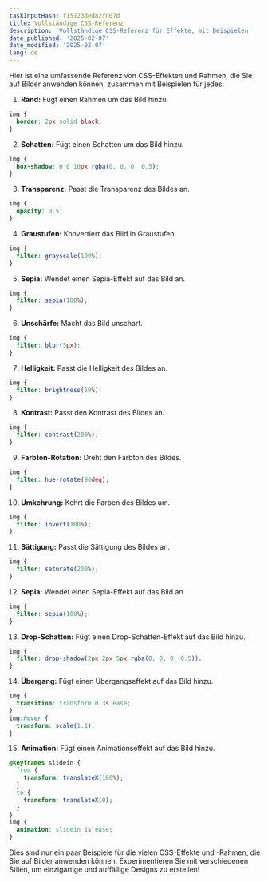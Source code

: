 ```yaml
---
taskInputHash: f15723ded82fd07d
title: Vollständige CSS-Referenz
description: 'Vollständige CSS-Referenz für Effekte, mit Beispielen'
date_published: '2025-02-07'
date_modified: '2025-02-07'
lang: de
---
```

Hier ist eine umfassende Referenz von CSS-Effekten und Rahmen, die Sie auf Bilder anwenden können, zusammen mit Beispielen für jedes:

1. **Rand:** Fügt einen Rahmen um das Bild hinzu.

```css
img {
  border: 2px solid black;
}
```

2. **Schatten:** Fügt einen Schatten um das Bild hinzu.

```css
img {
  box-shadow: 0 0 10px rgba(0, 0, 0, 0.5);
}
```

3. **Transparenz:** Passt die Transparenz des Bildes an.

```css
img {
  opacity: 0.5;
}
```

4. **Graustufen:** Konvertiert das Bild in Graustufen.

```css
img {
  filter: grayscale(100%);
}
```

5. **Sepia:** Wendet einen Sepia-Effekt auf das Bild an.

```css
img {
  filter: sepia(100%);
}
```

6. **Unschärfe:** Macht das Bild unscharf.

```css
img {
  filter: blur(5px);
}
```

7. **Helligkeit:** Passt die Helligkeit des Bildes an.

```css
img {
  filter: brightness(50%);
}
```

8. **Kontrast:** Passt den Kontrast des Bildes an.

```css
img {
  filter: contrast(200%);
}
```

9. **Farbton-Rotation:** Dreht den Farbton des Bildes.

```css
img {
  filter: hue-rotate(90deg);
}
```

10. **Umkehrung:** Kehrt die Farben des Bildes um.

```css
img {
  filter: invert(100%);
}
```

11. **Sättigung:** Passt die Sättigung des Bildes an.

```css
img {
  filter: saturate(200%);
}
```

12. **Sepia:** Wendet einen Sepia-Effekt auf das Bild an.

```css
img {
  filter: sepia(100%);
}
```

13. **Drop-Schatten:** Fügt einen Drop-Schatten-Effekt auf das Bild hinzu.

```css
img {
  filter: drop-shadow(2px 2px 5px rgba(0, 0, 0, 0.5));
}
```

14. **Übergang:** Fügt einen Übergangseffekt auf das Bild hinzu.

```css
img {
  transition: transform 0.3s ease;
}
img:hover {
  transform: scale(1.1);
}
```

15. **Animation:** Fügt einen Animationseffekt auf das Bild hinzu.

```css
@keyframes slidein {
  from {
    transform: translateX(100%);
  }
  to {
    transform: translateX(0);
  }
}
img {
  animation: slidein 1s ease;
}
```

Dies sind nur ein paar Beispiele für die vielen CSS-Effekte und -Rahmen, die Sie auf Bilder anwenden können. Experimentieren Sie mit verschiedenen Stilen, um einzigartige und auffällige Designs zu erstellen!
